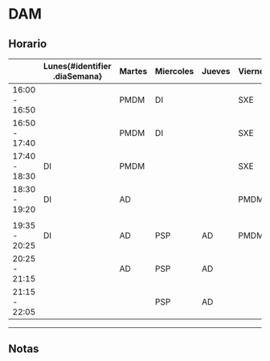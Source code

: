 # DAM

## Horario

<style>
.diaSemana {
    color: red;
    font-weight:700;
    font-size: 35px;
}
.heading2 {
    color: blue;
    font-weight:700;
    font-size: 30px;
}
</style>

|  | Lunes{#identifier .diaSemana} | Martes | Miercoles | Jueves | Viernes |
| --- | --- | --- | --- | --- | --- |
| 16:00 - 16:50 |  | PMDM | DI |  | SXE |
| 16:50 - 17:40 |  | PMDM | DI |  | SXE |
| 17:40 - 18:30 | DI | PMDM |  |  | SXE |
| 18:30 - 19:20 | DI | AD |  |  | PMDM |
|  |  |  |  |  |  |
| 19:35 - 20:25 | DI | AD | PSP | AD | PMDM |
| 20:25 - 21:15 |  | AD | PSP | AD |  |
| 21:15 - 22:05 |  |  | PSP | AD |  |

---
## Notas
